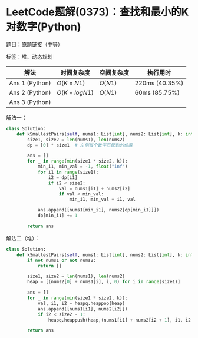 # LeetCode题解(0373)：查找和最小的K对数字(Python)

题目：[原题链接](https://leetcode-cn.com/problems/find-k-pairs-with-smallest-sums/)（中等）

标签：堆、动态规划

| 解法           | 时间复杂度   | 空间复杂度 | 执行用时       |
| -------------- | ------------ | ---------- | -------------- |
| Ans 1 (Python) | $O(K×N1)$    | $O(N1)$    | 220ms (40.35%) |
| Ans 2 (Python) | $O(K×logN1)$ | $O(N1)$    | 60ms (85.75%)  |
| Ans 3 (Python) |              |            |                |

解法一：

```python
class Solution:
    def kSmallestPairs(self, nums1: List[int], nums2: List[int], k: int) -> List[List[int]]:
        size1, size2 = len(nums1), len(nums2)
        dp = [0] * size1  # 左侧每个数字匹配到的位置

        ans = []
        for _ in range(min(size1 * size2, k)):
            min_i1, min_val = -1, float("inf")
            for i1 in range(size1):
                i2 = dp[i1]
                if i2 < size2:
                    val = nums1[i1] + nums2[i2]
                    if val < min_val:
                        min_i1, min_val = i1, val

            ans.append([nums1[min_i1], nums2[dp[min_i1]]])
            dp[min_i1] += 1

        return ans
```

解法二（堆）：

```python
class Solution:
    def kSmallestPairs(self, nums1: List[int], nums2: List[int], k: int) -> List[List[int]]:
        if not nums1 or not nums2:
            return []

        size1, size2 = len(nums1), len(nums2)
        heap = [(nums2[0] + nums1[i], i, 0) for i in range(size1)]

        ans = []
        for _ in range(min(size1 * size2, k)):
            val, i1, i2 = heapq.heappop(heap)
            ans.append([nums1[i1], nums2[i2]])
            if i2 < size2 - 1:
                heapq.heappush(heap,(nums1[i1] + nums2[i2 + 1], i1, i2 + 1))

        return ans
```
